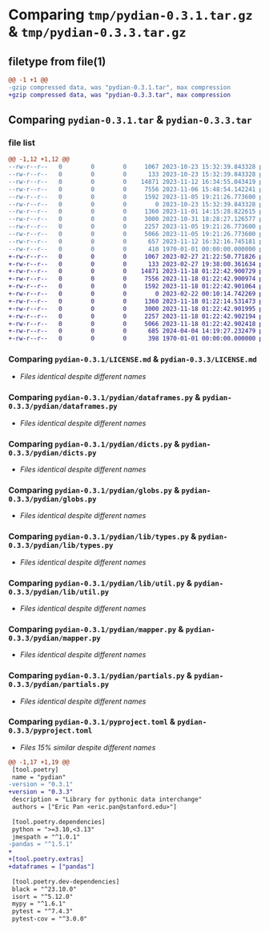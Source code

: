 # Comparing `tmp/pydian-0.3.1.tar.gz` & `tmp/pydian-0.3.3.tar.gz`

## filetype from file(1)

```diff
@@ -1 +1 @@
-gzip compressed data, was "pydian-0.3.1.tar", max compression
+gzip compressed data, was "pydian-0.3.3.tar", max compression
```

## Comparing `pydian-0.3.1.tar` & `pydian-0.3.3.tar`

### file list

```diff
@@ -1,12 +1,12 @@
--rw-r--r--   0        0        0     1067 2023-10-23 15:32:39.843328 pydian-0.3.1/LICENSE.md
--rw-r--r--   0        0        0      133 2023-10-23 15:32:39.843328 pydian-0.3.1/pydian/__init__.py
--rw-r--r--   0        0        0    14871 2023-11-12 16:34:55.043419 pydian-0.3.1/pydian/dataframes.py
--rw-r--r--   0        0        0     7556 2023-11-06 15:48:54.142241 pydian-0.3.1/pydian/dicts.py
--rw-r--r--   0        0        0     1592 2023-11-05 19:21:26.773600 pydian-0.3.1/pydian/globs.py
--rw-r--r--   0        0        0        0 2023-10-23 15:32:39.843328 pydian-0.3.1/pydian/lib/__init__.py
--rw-r--r--   0        0        0     1360 2023-11-01 14:15:28.822615 pydian-0.3.1/pydian/lib/types.py
--rw-r--r--   0        0        0     3000 2023-10-31 18:28:27.126577 pydian-0.3.1/pydian/lib/util.py
--rw-r--r--   0        0        0     2257 2023-11-05 19:21:26.773600 pydian-0.3.1/pydian/mapper.py
--rw-r--r--   0        0        0     5066 2023-11-05 19:21:26.773600 pydian-0.3.1/pydian/partials.py
--rw-r--r--   0        0        0      657 2023-11-12 16:32:16.745181 pydian-0.3.1/pyproject.toml
--rw-r--r--   0        0        0      410 1970-01-01 00:00:00.000000 pydian-0.3.1/PKG-INFO
+-rw-r--r--   0        0        0     1067 2023-02-27 21:22:50.771826 pydian-0.3.3/LICENSE.md
+-rw-r--r--   0        0        0      133 2023-02-27 19:38:00.361634 pydian-0.3.3/pydian/__init__.py
+-rw-r--r--   0        0        0    14871 2023-11-18 01:22:42.900729 pydian-0.3.3/pydian/dataframes.py
+-rw-r--r--   0        0        0     7556 2023-11-18 01:22:42.900974 pydian-0.3.3/pydian/dicts.py
+-rw-r--r--   0        0        0     1592 2023-11-18 01:22:42.901064 pydian-0.3.3/pydian/globs.py
+-rw-r--r--   0        0        0        0 2023-02-22 00:10:14.742269 pydian-0.3.3/pydian/lib/__init__.py
+-rw-r--r--   0        0        0     1360 2023-11-18 01:22:14.531473 pydian-0.3.3/pydian/lib/types.py
+-rw-r--r--   0        0        0     3000 2023-11-18 01:22:42.901995 pydian-0.3.3/pydian/lib/util.py
+-rw-r--r--   0        0        0     2257 2023-11-18 01:22:42.902194 pydian-0.3.3/pydian/mapper.py
+-rw-r--r--   0        0        0     5066 2023-11-18 01:22:42.902418 pydian-0.3.3/pydian/partials.py
+-rw-r--r--   0        0        0      685 2024-04-04 14:19:27.232479 pydian-0.3.3/pyproject.toml
+-rw-r--r--   0        0        0      398 1970-01-01 00:00:00.000000 pydian-0.3.3/PKG-INFO
```

### Comparing `pydian-0.3.1/LICENSE.md` & `pydian-0.3.3/LICENSE.md`

 * *Files identical despite different names*

### Comparing `pydian-0.3.1/pydian/dataframes.py` & `pydian-0.3.3/pydian/dataframes.py`

 * *Files identical despite different names*

### Comparing `pydian-0.3.1/pydian/dicts.py` & `pydian-0.3.3/pydian/dicts.py`

 * *Files identical despite different names*

### Comparing `pydian-0.3.1/pydian/globs.py` & `pydian-0.3.3/pydian/globs.py`

 * *Files identical despite different names*

### Comparing `pydian-0.3.1/pydian/lib/types.py` & `pydian-0.3.3/pydian/lib/types.py`

 * *Files identical despite different names*

### Comparing `pydian-0.3.1/pydian/lib/util.py` & `pydian-0.3.3/pydian/lib/util.py`

 * *Files identical despite different names*

### Comparing `pydian-0.3.1/pydian/mapper.py` & `pydian-0.3.3/pydian/mapper.py`

 * *Files identical despite different names*

### Comparing `pydian-0.3.1/pydian/partials.py` & `pydian-0.3.3/pydian/partials.py`

 * *Files identical despite different names*

### Comparing `pydian-0.3.1/pyproject.toml` & `pydian-0.3.3/pyproject.toml`

 * *Files 15% similar despite different names*

```diff
@@ -1,17 +1,19 @@
 [tool.poetry]
 name = "pydian"
-version = "0.3.1"
+version = "0.3.3"
 description = "Library for pythonic data interchange"
 authors = ["Eric Pan <eric.pan@stanford.edu>"]
 
 [tool.poetry.dependencies]
 python = ">=3.10,<3.13"
 jmespath = "^1.0.1"
-pandas = "^1.5.1"
+
+[tool.poetry.extras]
+dataframes = ["pandas"]
 
 [tool.poetry.dev-dependencies]
 black = "^23.10.0"
 isort = "^5.12.0"
 mypy = "^1.6.1"
 pytest = "^7.4.3"
 pytest-cov = "^3.0.0"
```

